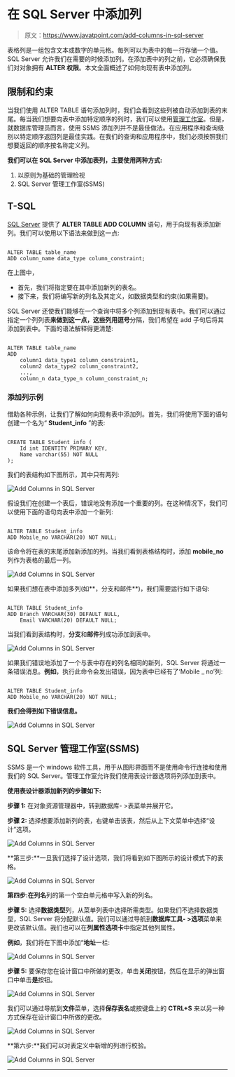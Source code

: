 # 在 SQL Server 中添加列

> 原文：<https://www.javatpoint.com/add-columns-in-sql-server>

表格列是一组包含文本或数字的单元格。每列可以为表中的每一行存储一个值。SQL Server 允许我们在需要的时候添加列。在添加表中的列之前，它必须确保我们对对象拥有 **ALTER 权限**。本文全面概述了如何向现有表中添加列。

## 限制和约束

当我们使用 ALTER TABLE 语句添加列时，我们会看到这些列被自动添加到表的末尾。每当我们想要向表中添加特定顺序的列时，我们可以使用[管理工作室](https://www.javatpoint.com/sql-server-management-studio)。但是，就数据库管理员而言，使用 SSMS 添加列并不是最佳做法。在应用程序和查询级别以特定顺序返回列是最佳实践。在我们的查询和应用程序中，我们必须按照我们想要返回的顺序按名称定义列。

**我们可以在 SQL Server 中添加表列，主要使用两种方式:**

1.  以原则为基础的管理检视
2.  SQL Server 管理工作室(SSMS)

## T-SQL

[SQL Server](https://www.javatpoint.com/sql-server-tutorial) 提供了 **ALTER TABLE ADD COLUMN** 语句，用于向现有表添加新列。我们可以使用以下语法来做到这一点:

```

ALTER TABLE table_name   
ADD column_name data_type column_constraint; 

```

在上图中，

*   首先，我们将指定要在其中添加新列的表名。
*   接下来，我们将编写新的列名及其定义，如数据类型和约束(如果需要)。

SQL Server 还使我们能够在一个查询中将多个列添加到现有表中。我们可以通过指定一个列列表**来做到这一点，这些列用逗号**分隔，我们希望在 add 子句后将其添加到表中。下面的语法解释得更清楚:

```

ALTER TABLE table_name   
ADD
    column1 data_type1 column_constraint1,
    column2 data_type2 column_constraint2,
    ...,
    column_n data_type_n column_constraint_n;

```

### 添加列示例

借助各种示例，让我们了解如何向现有表中添加列。首先，我们将使用下面的语句创建一个名为“ **Student_info** ”的表:

```

CREATE TABLE Student_info (  
    Id int IDENTITY PRIMARY KEY,  
    Name varchar(55) NOT NULL  
); 

```

我们的表结构如下图所示，其中只有两列:

![Add Columns in SQL Server](img/3900a4267d2b2625efaabc0db2f50088.png)

假设我们在创建一个表后，错误地没有添加一个重要的列。在这种情况下，我们可以使用下面的语句向表中添加一个新列:

```

ALTER TABLE Student_info   
ADD Mobile_no VARCHAR(20) NOT NULL;

```

该命令将在表的末尾添加新添加的列。当我们看到表格结构时，添加 **mobile_no** 列作为表格的最后一列。

![Add Columns in SQL Server](img/4a3e4724c1731ed59bc05cccae149763.png)

如果我们想在表中添加多列(如**，分支和邮件**)，我们需要运行如下语句:

```

ALTER TABLE Student_info   
ADD Branch VARCHAR(30) DEFAULT NULL,  
    Email VARCHAR(20) DEFAULT NULL;

```

当我们看到表结构时，**分支**和**邮件**列成功添加到表中。

![Add Columns in SQL Server](img/7458c4dfa836551d61de396cf0914876.png)

如果我们错误地添加了一个与表中存在的列名相同的新列，SQL Server 将通过一条错误消息。**例如**，执行此命令会发出错误，因为表中已经有了‘Mobile _ no’列:

```

ALTER TABLE Student_info   
ADD Mobile_no VARCHAR(20) NOT NULL;  

```

**我们会得到如下错误信息。**

![Add Columns in SQL Server](img/f4b08ea7b0cbf4dcc43b5738e985b723.png)

## SQL Server 管理工作室(SSMS)

SSMS 是一个 windows 软件工具，用于从图形界面而不是使用命令行连接和使用我们的 SQL Server。管理工作室允许我们使用表设计器选项将列添加到表中。

**使用表设计器添加新列的步骤如下:**

**步骤 1:** 在对象资源管理器中，转到数据库- >表菜单并展开它。

**步骤 2:** 选择想要添加新列的表，右键单击该表，然后从上下文菜单中选择“设计”选项。

![Add Columns in SQL Server](img/7eb1363f161888c87d33d59a861fc631.png)

**第三步:**一旦我们选择了设计选项，我们将看到如下图所示的设计模式下的表格。

![Add Columns in SQL Server](img/5c14216c19d113750fc940cdb27c6db2.png)

**第四步:**在**列名**列的第一个空白单元格中写入新的列名。

**步骤 5:** 选择**数据类型**列，从菜单列表中选择所需类型。如果我们不选择数据类型，SQL Server 将分配默认值。我们可以通过导航到**数据库工具- >选项**菜单来更改该默认值。我们也可以在**列属性选项卡**中指定其他列属性。

**例如**，我们将在下图中添加“**地址**一栏:

![Add Columns in SQL Server](img/4a1ce41843cdfd5e8efb4fb5d69336da.png)

**步骤 5:** 要保存您在设计窗口中所做的更改，单击**关闭**按钮，然后在显示的弹出窗口中单击**是**按钮。

![Add Columns in SQL Server](img/098348968580368078cffbada29452db.png)

我们可以通过导航到**文件**菜单，选择**保存表名**或按键盘上的 **CTRL+S** 来以另一种方式保存在设计窗口中所做的更改。

![Add Columns in SQL Server](img/502d47e5e74cccd2e9cd0927765e9444.png)

**第六步:**我们可以对表定义中新增的列进行校验。

![Add Columns in SQL Server](img/7a640366ca565d4b45b35f8ac042ece8.png)

* * *